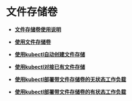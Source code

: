 # 文件存储卷<a name="cce_01_0111"></a>

-   **[文件存储卷使用说明](文件存储卷使用说明.md)**  

-   **[使用文件存储卷](使用文件存储卷.md)**  

-   **[使用kubectl自动创建文件存储](使用kubectl自动创建文件存储.md)**  

-   **[使用kubectl对接已有文件存储](使用kubectl对接已有文件存储.md)**  

-   **[使用kubectl部署带文件存储卷的无状态工作负载](使用kubectl部署带文件存储卷的无状态工作负载.md)**  

-   **[使用kubectl部署带文件存储卷的有状态工作负载](使用kubectl部署带文件存储卷的有状态工作负载.md)**  


